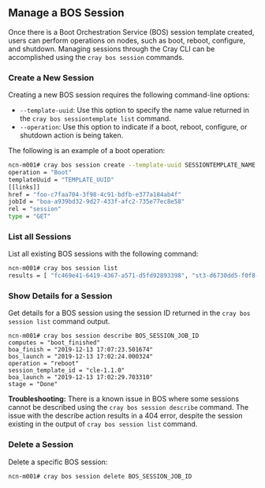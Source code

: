 ## Manage a BOS Session

Once there is a Boot Orchestration Service \(BOS\) session template created, users can perform operations on nodes, such as boot, reboot, configure, and shutdown. Managing sessions through the Cray CLI can be accomplished using the `cray bos session` commands.


### Create a New Session

Creating a new BOS session requires the following command-line options:

-   `--template-uuid`: Use this option to specify the name value returned in the `cray bos sessiontemplate list` command.
-   `--operation`: Use this option to indicate if a boot, reboot, configure, or shutdown action is being taken.

The following is an example of a boot operation:

```bash
ncn-m001# cray bos session create --template-uuid SESSIONTEMPLATE_NAME --operation Boot
operation = "Boot"
templateUuid = "TEMPLATE_UUID"
[[links]]
href = "foo-c7faa704-3f98-4c91-bdfb-e377a184ab4f"
jobId = "boa-a939bd32-9d27-433f-afc2-735e77ec8e58"
rel = "session"
type = "GET"
```


### List all Sessions

List all existing BOS sessions with the following command:

```bash
ncn-m001# cray bos session list
results = [ "fc469e41-6419-4367-a571-d5fd92893398", "st3-d6730dd5-f0f8-4229-b224-24df005cae52",]
```


### Show Details for a Session

Get details for a BOS session using the session ID returned in the `cray bos session list` command output.

```screen
ncn-m001# cray bos session describe BOS_SESSION_JOB_ID
computes = "boot_finished"
boa_finish = "2019-12-13 17:07:23.501674"
bos_launch = "2019-12-13 17:02:24.000324"
operation = "reboot"
session_template_id = "cle-1.1.0"
boa_launch = "2019-12-13 17:02:29.703310"
stage = "Done"
```

**Troubleshooting:** There is a known issue in BOS where some sessions cannot be described using the `cray bos session describe` command. The issue with the describe action results in a 404 error, despite the session existing in the output of `cray bos session list` command.


### Delete a Session

Delete a specific BOS session:

```bash
ncn-m001# cray bos session delete BOS_SESSION_JOB_ID
```

